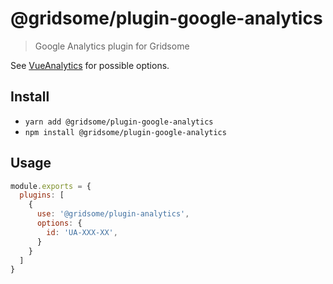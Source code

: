 # @gridsome/plugin-google-analytics

> Google Analytics plugin for Gridsome

See [VueAnalytics](https://github.com/MatteoGabriele/vue-analytics/blob/master/README.md) for possible options.

## Install
- `yarn add @gridsome/plugin-google-analytics`
- `npm install @gridsome/plugin-google-analytics`

## Usage

```js
module.exports = {
  plugins: [
    {
      use: '@gridsome/plugin-analytics',
      options: {
        id: 'UA-XXX-XX',
      }
    }
  ]
}
```
